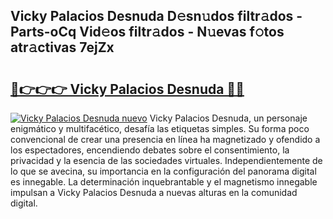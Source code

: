 ## Vicky Palacios Desnuda D𝚎sn𝚞dos filtr𝚊dos - Parts-oCq Vid𝚎os filtr𝚊dos - N𝚞evas f𝚘tos atr𝚊ctivas 7ejZx

# <h2><a href="http://mbdj97f.tromn.icu/?c=Vicky+Palacios+Desnuda">🔗👉👉👉 Vicky Palacios Desnuda 🔗🔗</a></h2>

[![Vicky Palacios Desnuda nuevo](https://i.imgur.com/pEAQMta.gif)](http://mbdj97f.tromn.icu/?c=Vicky+Palacios+Desnuda)
Vicky Palacios Desnuda, un personaje enigmático y multifacético, desafía las etiquetas simples. Su forma poco convencional de crear una presencia en línea ha magnetizado y ofendido a los espectadores, encendiendo debates sobre el consentimiento, la privacidad y la esencia de las sociedades virtuales. Independientemente de lo que se avecina, su importancia en la configuración del panorama digital es innegable. La determinación inquebrantable y el magnetismo innegable impulsan a Vicky Palacios Desnuda a nuevas alturas en la comunidad digital.
